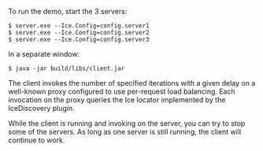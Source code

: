 To run the demo, start the 3 servers:
```
$ server.exe --Ice.Config=config.server1
$ server.exe --Ice.Config=config.server2
$ server.exe --Ice.Config=config.server3
```
In a separate window:
```
$ java -jar build/libs/client.jar
```
The client invokes the number of specified iterations with a given
delay on a well-known proxy configured to use per-request load
balancing. Each invocation on the proxy queries the Ice locator
implemented by the IceDiscovery plugin.

While the client is running and invoking on the server, you can try to
stop some of the servers. As long as one server is still running, the
client will continue to work.
